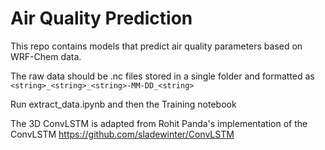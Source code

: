 # Air Quality Prediction

This repo contains models that predict air quality parameters based on WRF-Chem data.

The raw data should be .nc files stored in a single folder and formatted as `<string>_<string>_<string>-MM-DD_<string>`

Run extract_data.ipynb and then the Training notebook

The 3D ConvLSTM is adapted from Rohit Panda's implementation of the ConvLSTM https://github.com/sladewinter/ConvLSTM
